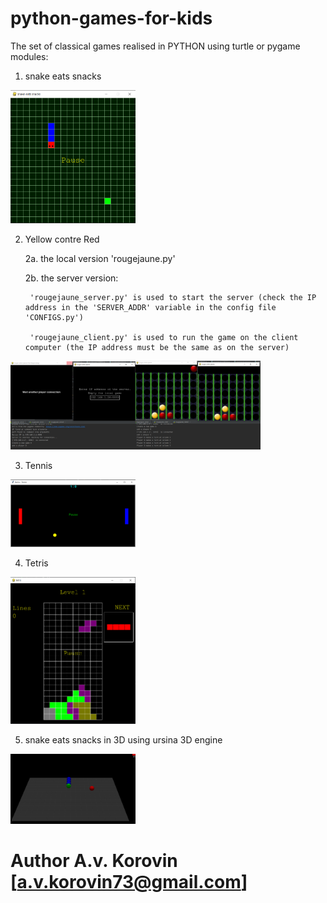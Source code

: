# python-games-for-kids

The set of classical games realised in PYTHON using turtle or pygame modules:
1. snake eats snacks

<img src="snake.png" width="200px">

2. Yellow contre Red

    2a. the local version 'rougejaune.py'
    
    2b. the server version:
    
        'rougejaune_server.py' is used to start the server (check the IP address in the 'SERVER_ADDR' variable in the config file 'CONFIGS.py')
        
        'rougejaune_client.py' is used to run the game on the client computer (the IP address must be the same as on the server)

<img src="rougejaune_server1.png" width="200px"><img src="rougejaune_server2.png" width="200px">
        
3. Tennis

<img src="tennis.png" width="200px">

4. Tetris

<img src="tetris.png" width="200px">

5. snake eats snacks in 3D using ursina 3D engine

<img src="snake3D.png" width="200px">


# Author A.v. Korovin [a.v.korovin73@gmail.com]
